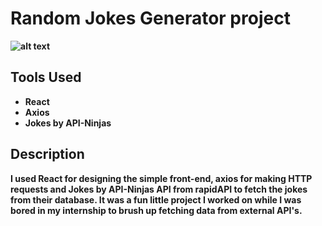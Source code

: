 <h1><b>Random Jokes Generator project<b></h1>

![alt text](https://i.pinimg.com/originals/a9/d6/43/a9d643f07633bfcde0a90f47563fac13.png)

<h2>Tools Used</h2>
<ul>
  <li>React</li>
  <li>Axios</li>
  <li>Jokes by API-Ninjas</li>
</ul>

<h2>Description</h2>
<p>I used React for designing the simple front-end, axios for making HTTP requests and Jokes by API-Ninjas API from rapidAPI to fetch the jokes from their database. It was a fun little project I worked on while I was bored in my internship to brush up fetching data from external API's.</p>
